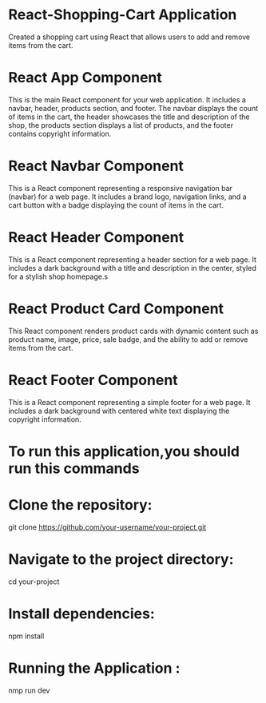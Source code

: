 # React-Shopping-Cart Application
Created a shopping cart using React that allows users to add and remove items from the cart. 
# React App Component
This is the main React component for your web application. It includes a navbar, header, products section, and footer. The navbar displays the count of items in the cart, the header showcases the title and description of the shop, the products section displays a list of products, and the footer contains copyright information.
# React Navbar Component
This is a React component representing a responsive navigation bar (navbar) for a web page. It includes a brand logo, navigation links, and a cart button with a badge displaying the count of items in the cart.
# React Header Component
This is a React component representing a header section for a web page. It includes a dark background with a title and description in the center, styled for a stylish shop homepage.s
# React Product Card Component
This React component renders product cards with dynamic content such as product name, image, price, sale badge, and the ability to add or remove items from the cart.
# React Footer Component
This is a React component representing a simple footer for a web page. It includes a dark background with centered white text displaying the copyright information.

# To run this  application,you should run this commands
# Clone the repository:
 git clone https://github.com/your-username/your-project.git
# Navigate to the project directory: 
cd your-project
# Install dependencies:
npm install
# Running the Application : 
nmp run dev

